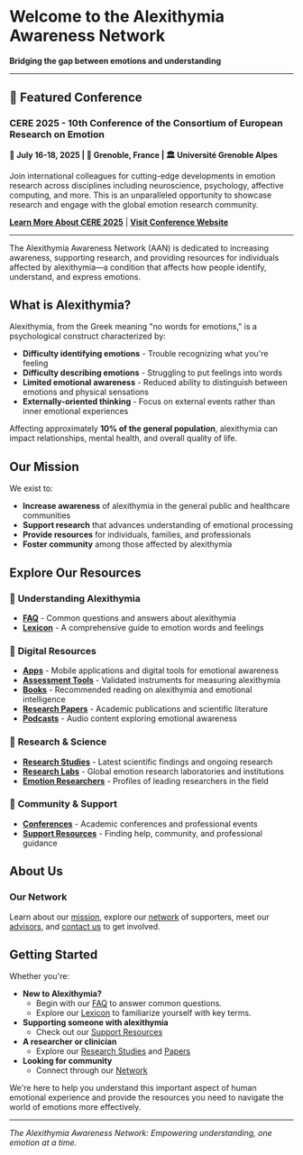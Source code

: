 # Welcome to the Alexithymia Awareness Network

**Bridging the gap between emotions and understanding**

---

## 🎯 Featured Conference

### CERE 2025 - 10th Conference of the Consortium of European Research on Emotion

**📅 July 16-18, 2025 | 📍 Grenoble, France | 🏛️ Université Grenoble Alpes**

Join international colleagues for cutting-edge developments in emotion research across disciplines including neuroscience, psychology, affective computing, and more. This is an unparalleled opportunity to showcase research and engage with the global emotion research community.

**[Learn More About CERE 2025](conferences.md)** | **[Visit Conference Website](https://www.cere2025.com/)**

---

The Alexithymia Awareness Network (AAN) is dedicated to increasing awareness, supporting research, and providing resources for individuals affected by alexithymia—a condition that affects how people identify, understand, and express emotions.

## What is Alexithymia?

Alexithymia, from the Greek meaning "no words for emotions," is a psychological construct characterized by:

- **Difficulty identifying emotions** - Trouble recognizing what you're feeling
- **Difficulty describing emotions** - Struggling to put feelings into words  
- **Limited emotional awareness** - Reduced ability to distinguish between emotions and physical sensations
- **Externally-oriented thinking** - Focus on external events rather than inner emotional experiences

Affecting approximately **10% of the general population**, alexithymia can impact relationships, mental health, and overall quality of life.

## Our Mission

We exist to:

- **Increase awareness** of alexithymia in the general public and healthcare communities
- **Support research** that advances understanding of emotional processing
- **Provide resources** for individuals, families, and professionals
- **Foster community** among those affected by alexithymia

## Explore Our Resources

### 🧠 **Understanding Alexithymia**
- [**FAQ**](faq.md) - Common questions and answers about alexithymia
- [**Lexicon**](lexicon.md) - A comprehensive guide to emotion words and feelings

### 📱 **Digital Resources**
- [**Apps**](apps.md) - Mobile applications and digital tools for emotional awareness
- [**Assessment Tools**](tools.md) - Validated instruments for measuring alexithymia
- [**Books**](books.md) - Recommended reading on alexithymia and emotional intelligence
- [**Research Papers**](papers.md) - Academic publications and scientific literature
- [**Podcasts**](podcasts.md) - Audio content exploring emotional awareness

### 🔬 **Research & Science**
- [**Research Studies**](studies.md) - Latest scientific findings and ongoing research
- [**Research Labs**](labs.md) - Global emotion research laboratories and institutions
- [**Emotion Researchers**](plutchik.md) - Profiles of leading researchers in the field

### 🤝 **Community & Support**
- [**Conferences**](conferences.md) - Academic conferences and professional events
- [**Support Resources**](support.md) - Finding help, community, and professional guidance

## About Us

### Our Network
Learn about our [mission](mission.md), explore our [network](network.md) of supporters, meet our [advisors](advisors.md), and [contact us](contact.md) to get involved.

## Getting Started

Whether you're:

- **New to Alexithymia?**
    - Begin with our [FAQ](faq.md) to answer common questions.
    - Explore our [Lexicon](lexicon.md) to familiarize yourself with key terms.
- **Supporting someone with alexithymia** 
    - Check out our [Support Resources](support.md)
- **A researcher or clinician** 
    - Explore our [Research Studies](studies.md) and [Papers](papers.md)
- **Looking for community** 
    - Connect through our [Network](network.md)

We're here to help you understand this important aspect of human emotional experience and provide the resources you need to navigate the world of emotions more effectively.

---

*The Alexithymia Awareness Network: Empowering understanding, one emotion at a time.*
